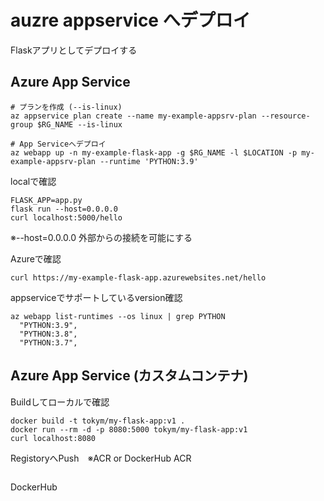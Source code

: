# auzre appservice へデプロイ

Flaskアプリとしてデプロイする

## Azure App Service
```
# プランを作成 (--is-linux)
az appservice plan create --name my-example-appsrv-plan --resource-group $RG_NAME --is-linux

# App Serviceへデプロイ
az webapp up -n my-example-flask-app -g $RG_NAME -l $LOCATION -p my-example-appsrv-plan --runtime 'PYTHON:3.9'
```

localで確認
```
FLASK_APP=app.py
flask run --host=0.0.0.0
curl localhost:5000/hello
```
※--host=0.0.0.0 外部からの接続を可能にする

Azureで確認
```
curl https://my-example-flask-app.azurewebsites.net/hello
```

appserviceでサポートしているversion確認
```
az webapp list-runtimes --os linux | grep PYTHON
  "PYTHON:3.9",
  "PYTHON:3.8",
  "PYTHON:3.7",
```

## Azure App Service (カスタムコンテナ)

Buildしてローカルで確認
```
docker build -t tokym/my-flask-app:v1 .
docker run --rm -d -p 8080:5000 tokym/my-flask-app:v1 
curl localhost:8080
```

RegistoryへPush　※ACR or DockerHub
ACR
```
```
DockerHub
```
```



